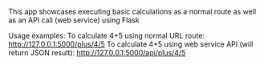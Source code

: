 This app showcases executing basic calculations as a normal route as well as an API call (web service) using Flask

Usage examples:
To calculate 4+5 using normal URL route: http://127.0.0.1:5000/plus/4/5
To calculate 4+5 using web service API (will return JSON result): http://127.0.0.1:5000/api/plus/4/5